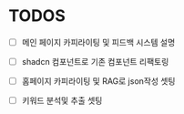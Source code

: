 # TODOS

- [ ] 메인 페이지 카피라이팅 및 피드백 시스템 설명
- [ ] shadcn 컴포넌트로 기존 컴포넌트 리팩토링

- [ ] 홈페이지 카피라이팅 및 RAG로 json작성 셋팅
- [ ] 키워드 분석및 추출 셋팅
